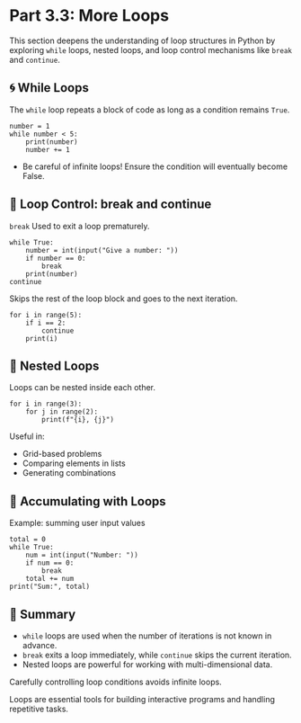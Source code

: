 # Part 3.3: More Loops

This section deepens the understanding of loop structures in Python by exploring `while` loops, nested loops, and loop control mechanisms like `break` and `continue`.

## 🌀 While Loops

The `while` loop repeats a block of code as long as a condition remains `True`.
```
number = 1
while number < 5:
    print(number)
    number += 1
```
- Be careful of infinite loops! Ensure the condition will eventually become False.

## 🔁 Loop Control: break and continue
`break`
Used to exit a loop prematurely.
```
while True:
    number = int(input("Give a number: "))
    if number == 0:
        break
    print(number)
continue
```
Skips the rest of the loop block and goes to the next iteration.
```
for i in range(5):
    if i == 2:
        continue
    print(i)
```
## 🔂 Nested Loops
Loops can be nested inside each other.
```
for i in range(3):
    for j in range(2):
        print(f"{i}, {j}")
```
Useful in:  
- Grid-based problems
- Comparing elements in lists
- Generating combinations

## 🧮 Accumulating with Loops
Example: summing user input values
```
total = 0
while True:
    num = int(input("Number: "))
    if num == 0:
        break
    total += num
print("Sum:", total)
```
## 📌 Summary
- `while` loops are used when the number of iterations is not known in advance.
- `break` exits a loop immediately, while `continue` skips the current iteration.
- Nested loops are powerful for working with multi-dimensional data.

Carefully controlling loop conditions avoids infinite loops.

Loops are essential tools for building interactive programs and handling repetitive tasks.

